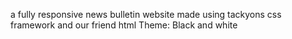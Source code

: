  a fully responsive news bulletin website made using tackyons css framework and our friend html
 Theme: Black and white
